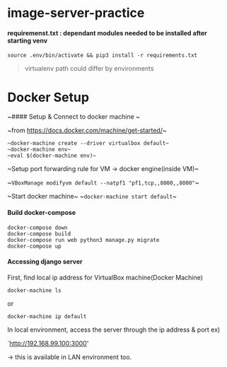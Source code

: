 # image-server-practice

#### requiremenst.txt : dependant modules needed to be installed after starting venv
`source .env/bin/activate && pip3 install -r requirements.txt`

> virtualenv path could differ by environments

# Docker Setup

~#### Setup & Connect to docker machine ~

~from https://docs.docker.com/machine/get-started/~
```
~docker-machine create --driver virtualbox default~
~docker-machine env~
~eval $(docker-machine env)~
```

~Setup port forwarding rule for VM -> docker engine(inside VM)~

~`VBoxManage modifyvm default --natpf1 "pf1,tcp,,8000,,8000"`~

~Start docker machine~
~`docker-machine start default`~

#### Build docker-compose
```
docker-compose down
docker-compose build 
docker-compose run web python3 manage.py migrate
docker-compose up
```

#### Accessing django server

First, find local ip address for VirtualBox machine(Docker Machine)

`docker-machine ls`

or

`docker-machine ip default`

In local environment, access the server through the ip address & port
ex)

`http://192.168.99.100:3000'

-> this is available in LAN environment too.


